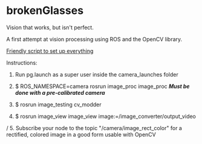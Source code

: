 # brokenGlasses
Vision that works, but isn't perfect. 

A first attempt at vision processing using ROS and the OpenCV library.

[Friendly script to set up everything](https://github.com/Chilypepper/ros-opencv-setup)

Instructions:

1. Run pg.launch as a super user inside the camera_launches folder

2. $ ROS_NAMESPACE=camera rosrun image_proc image_proc
   ***Must be done with a pre-calibrated camera*** 
3. $ rosrun image_testing cv_modder

4. $ rosrun image_view image_view image:=/image_converter/output_video

/ 5. Subscribe your node to the topic "/camera/image_rect_color" for a rectified, colored image in a good form usable with OpenCV
